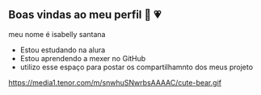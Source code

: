 ## Boas vindas ao meu perfil 👋 💗

meu nome é isabelly  santana 

- Estou estudando na alura
- Estou aprendendo a mexer no GitHub
 - utilizo esse espaço para postar os compartilhamnto dos meus projeto








https://media1.tenor.com/m/snwhuSNwrbsAAAAC/cute-bear.gif
